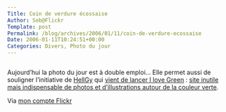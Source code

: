 ```yaml
--- 
Title: Coin de verdure écossaise
Author: Seb@Flickr
Template: post
Permalink: /blog/archives/2006/01/11/coin-de-verdure-ecossaise
Date: 2006-01-11T10:24:51+00:00
Categories: Divers, Photo du jour
--- 
```


<p><a href="http://www.flickr.com/photos/z720/40852330/"><img src="http://static.flickr.com/25/40852330_0f870acbf4_m.jpg" alt="" /></a></p>
<p>Aujourd&rsquo;hui la photo du jour est à double emploi&#8230; Elle permet aussi de souligner l&rsquo;initiative de <a href="http://weblog.redisdead.net">HellGy</a> qui <a href="http://weblog.redisdead.net/main/2006/01/10/1698-i-love-green-project">vient de lancer I love Green</a> : <a href="http://www.ilovegreen.org">site inutile mais indispensable de photos et d&rsquo;illustrations autour de la couleur verte</a>.</p>
<p>Via <a href="http://www.flickr.com/people/z720/">mon compte Flickr</a></p>
